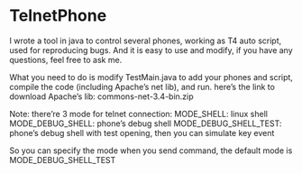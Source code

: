# TelnetPhone
I wrote a tool in java to control several phones, working as T4 auto script, used for reproducing bugs. And it is easy to use and modify, if you have any questions, feel free to ask me.

What you need to do is modify TestMain.java to add your phones and script, compile the code (including Apache’s net lib), and run.
here’s the link to download Apache’s lib:
commons-net-3.4-bin.zip

Note:
there’re 3 mode for telnet connection: 
MODE_SHELL: linux shell
MODE_DEBUG_SHELL: phone’s debug shell
MODE_DEBUG_SHELL_TEST: phone’s debug shell with test opening, then you can simulate key event

So you can specify the mode when you send command, the default mode is MODE_DEBUG_SHELL_TEST
